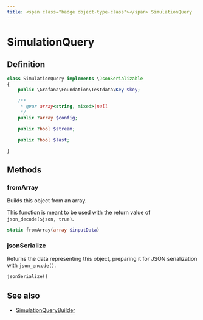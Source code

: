 ```yaml
---
title: <span class="badge object-type-class"></span> SimulationQuery
---
```

# <span class="badge object-type-class"></span> SimulationQuery

## Definition

```php
class SimulationQuery implements \JsonSerializable
{
    public \Grafana\Foundation\Testdata\Key $key;

    /**
     * @var array<string, mixed>|null
     */
    public ?array $config;

    public ?bool $stream;

    public ?bool $last;

}
```
## Methods

### <span class="badge object-method"></span> fromArray

Builds this object from an array.

This function is meant to be used with the return value of `json_decode($json, true)`.

```php
static fromArray(array $inputData)
```

### <span class="badge object-method"></span> jsonSerialize

Returns the data representing this object, preparing it for JSON serialization with `json_encode()`.

```php
jsonSerialize()
```

## See also

 * <span class="badge builder"></span> [SimulationQueryBuilder](./builder-SimulationQueryBuilder.md)
